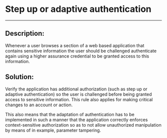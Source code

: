 # Step up or adaptive authentication
-------

## Description:

Whenever a user browses a section of a web based application that contains sensitive
information the user should be challenged authenticate again using a higher assurance
credential to be granted access to this information.


## Solution:

Verify the application has additional authorization
(such as step up or adaptive authentication) so the user is challenged before being
granted access to sensitive information. This rule also applies for making critical
changes to an account or action.

This also means that the adaptation of authentication has
to be implemented in such a manner that the application correctly enforces context-sensitive
authorization so as to not allow unauthorized manipulation by means of in example, parameter tampering.
